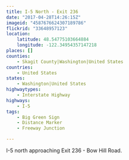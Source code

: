```yaml
---
title: I-5 North - Exit 236
date: "2017-04-28T14:26:15Z"
imageid: "4587676624307189786"
flickrid: "33648957123"
location:
    latitude: 48.54775103664884
    longitude: -122.34954357147218
places: []
counties:
    - Skagit County|Washington|United States
countries:
    - United States
states:
    - Washington|United States
highwaytypes:
    - Interstate Highway
highways:
    - I-5
tags:
    - Big Green Sign
    - Distance Marker
    - Freeway Junction

---
```

I-5 north approaching Exit 236 - Bow Hill Road.
